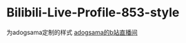 # Bilibili-Live-Profile-853-style
为adogsama定制的样式
[adogsama的b站直播间][]

[adogsama的b站直播间]: http://live.bilibili.com/10545 "adogsama的b站直播间"